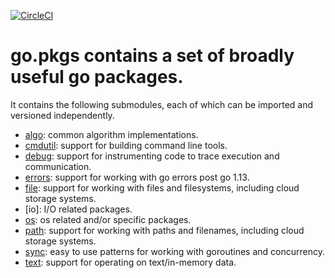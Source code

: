 [![CircleCI](https://circleci.com/gh/cloudengio/go.pkgs.svg?style=svg)](https://circleci.com/gh/cloudengio/go.pkgs)

# go.pkgs contains a set of broadly useful go packages.

It contains the following submodules, each of which can be imported and
versioned independently. 

- [algo](algo/README.md): common algorithm implementations.
- [cmdutil](cmdutil/README.md): support for building command line tools.
- [debug](debug/README.md): support for instrumenting code to trace execution and communication.
- [errors](errors/README.md): support for working with go errors post go 1.13.
- [file](file/README.md): support for working with files and filesystems, including cloud storage systems.
- [io]: I/O related packages.
- [os](os/README.md): os related and/or specific packages.
- [path](path/README.md): support for working with paths and filenames, including cloud storage systems.
- [sync](sync/README.md): easy to use patterns for working with goroutines and concurrency.
- [text](text/README.md): support for operating on text/in-memory data.
